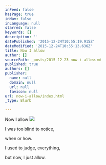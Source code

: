 ```yaml
---
inFeed: false
hasPage: true
inNav: false
inLanguage: null
starred: false
keywords: []
description: ''
datePublished: '2015-12-24T10:55:19.915Z'
dateModified: '2015-12-24T10:55:13.636Z'
title: Now I allow
author: []
sourcePath: _posts/2015-12-23-now-i-allow.md
published: true
authors: []
publisher:
  name: null
  domain: null
  url: null
  favicon: null
url: now-i-allow/index.html
_type: Blurb

---
```

Now I allow
![](https://the-grid-user-content.s3-us-west-2.amazonaws.com/8b80463a-e430-4a96-b21f-1370b4d499e3.jpg)

I was too blind
to notice, 

when or how. 

I used to judge, 
everything, 

but now,
I just allow.
